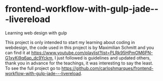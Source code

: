 # frontend-workflow-with-gulp-jade---livereload

Learning web design with gulp

This project is only intended to start my learning about coding in webdesign, the code used in this project is by Maximilian Schmitt and you can find it at https://www.youtube.com/playlist?list=PLRk95HPmOM6PN-G1xyKj9q6ap_dc9Yckm, I just followed is guidelines and updated others, thank you in advance for the teachings, it was interesting to say the least. To see the full project go to https://github.com/carloshmarques/frontend-workflow-with-gulp-jade---livereload.